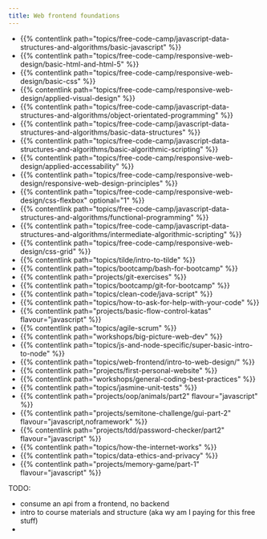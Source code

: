 ```yaml
---
title: Web frontend foundations
---
```


- {{% contentlink path="topics/free-code-camp/javascript-data-structures-and-algorithms/basic-javascript" %}}
- {{% contentlink path="topics/free-code-camp/responsive-web-design/basic-html-and-html-5" %}}
- {{% contentlink path="topics/free-code-camp/responsive-web-design/basic-css" %}}
- {{% contentlink path="topics/free-code-camp/responsive-web-design/applied-visual-design" %}}
- {{% contentlink path="topics/free-code-camp/javascript-data-structures-and-algorithms/object-orientated-programming" %}}
- {{% contentlink path="topics/free-code-camp/javascript-data-structures-and-algorithms/basic-data-structures" %}}
- {{% contentlink path="topics/free-code-camp/javascript-data-structures-and-algorithms/basic-algorithmic-scripting" %}}
- {{% contentlink path="topics/free-code-camp/responsive-web-design/applied-accessability" %}}
- {{% contentlink path="topics/free-code-camp/responsive-web-design/responsive-web-design-principles" %}}
- {{% contentlink path="topics/free-code-camp/responsive-web-design/css-flexbox" optional="1" %}}
- {{% contentlink path="topics/free-code-camp/javascript-data-structures-and-algorithms/functional-programming" %}}
- {{% contentlink path="topics/free-code-camp/javascript-data-structures-and-algorithms/intermediate-algorithmic-scripting" %}}
- {{% contentlink path="topics/free-code-camp/responsive-web-design/css-grid" %}}
- {{% contentlink path="topics/tilde/intro-to-tilde" %}}
- {{% contentlink path="topics/bootcamp/bash-for-bootcamp" %}}
- {{% contentlink path="projects/git-exercises" %}}
- {{% contentlink path="topics/bootcamp/git-for-bootcamp" %}}
- {{% contentlink path="topics/clean-code/java-script" %}}
- {{% contentlink path="topics/how-to-ask-for-help-with-your-code" %}}
- {{% contentlink path="projects/basic-flow-control-katas" flavour="javascript" %}}
- {{% contentlink path="topics/agile-scrum" %}}
- {{% contentlink path="workshops/big-picture-web-dev" %}}
- {{% contentlink path="topics/js-and-node-specific/super-basic-intro-to-node" %}}
- {{% contentlink path="topics/web-frontend/intro-to-web-design/" %}}
- {{% contentlink path="projects/first-personal-website" %}}
- {{% contentlink path="workshops/general-coding-best-practices" %}}
- {{% contentlink path="topics/jasmine-unit-tests" %}}
- {{% contentlink path="projects/oop/animals/part2"  flavour="javascript" %}}
- {{% contentlink path="projects/semitone-challenge/gui-part-2"  flavour="javascript,noframework" %}}
- {{% contentlink path="projects/tdd/password-checker/part2" flavour="javascript" %}}
- {{% contentlink path="topics/how-the-internet-works" %}}
- {{% contentlink path="topics/data-ethics-and-privacy" %}}
- {{% contentlink path="projects/memory-game/part-1" flavour="javascript" %}}

TODO:

- consume an api from a frontend, no backend
- intro to course materials and structure (aka wy am I paying for this free stuff)
-
